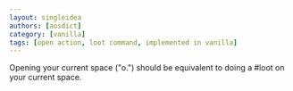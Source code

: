 ```yaml
---
layout: singleidea
authors: [aosdict]
category: [vanilla]
tags: [open action, loot command, implemented in vanilla]
---
```

Opening your current space ("o.") should be equivalent to doing a #loot on your current space.

